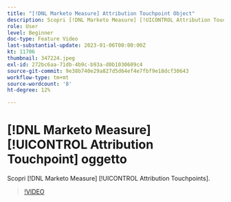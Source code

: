 ```yaml
---
title: "[!DNL Marketo Measure] Attribution Touchpoint Object"
description: Scopri [!DNL Marketo Measure] [!UICONTROL Attribution Touchpoints].
role: User
level: Beginner
doc-type: Feature Video
last-substantial-update: 2023-01-06T00:00:00Z
kt: 11706
thumbnail: 347224.jpeg
exl-id: 272bc6aa-71db-4b9c-b93a-d0b1030609c4
source-git-commit: 9e38b740e29a827d5d64ef4e7fbf9e18dcf30643
workflow-type: tm+mt
source-wordcount: '8'
ht-degree: 12%

---
```


# [!DNL Marketo Measure] [!UICONTROL Attribution Touchpoint] oggetto

Scopri [!DNL Marketo Measure] [!UICONTROL Attribution Touchpoints].

>[!VIDEO](https://video.tv.adobe.com/v/347224/?quality=12&learn=on)
